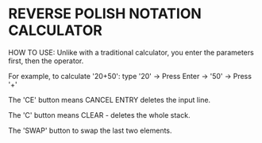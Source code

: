 # REVERSE POLISH NOTATION CALCULATOR
HOW TO USE:
Unlike with a traditional calculator, you enter the parameters first, then the operator.

For example, to calculate '20+50': type '20' -> Press Enter -> '50' -> Press '+'

The 'CE' button means CANCEL ENTRY deletes the input line.

The 'C' button means CLEAR - deletes the whole stack.

The 'SWAP' button  to swap the last two elements.
